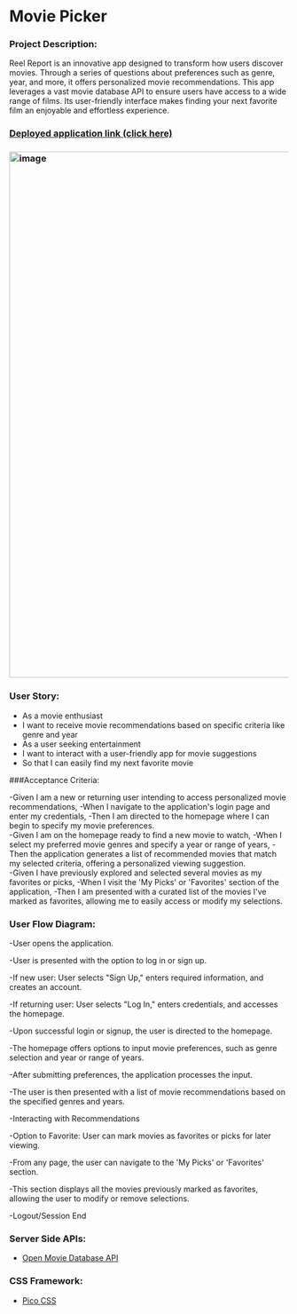 # Movie Picker

###  Project Description: 
Reel Report is an innovative app designed to transform how users discover movies. Through a series of questions about preferences such as genre, year, and more, it offers personalized movie recommendations. This app leverages a vast movie database API to ensure users have access to a wide range of films. Its user-friendly interface makes finding your next favorite film an enjoyable and effortless experience.

### [Deployed application link (click here)]() 

### <img width="948" alt="image" src="https://github.com/BryceGitHuba/Movie_Picker/assets/149907275/755fad41-d718-41be-babc-26011934b758">



### User Story:

- As a movie enthusiast
- I want to receive movie recommendations based on specific criteria like genre and year
- As a user seeking entertainment
- I want to interact with a user-friendly app for movie suggestions
- So that I can easily find my next favorite movie



###Acceptance Criteria:

-Given I am a new or returning user intending to access personalized movie recommendations,
-When I navigate to the application's login page and enter my credentials,
-Then I am directed to the homepage where I can begin to specify my movie preferences.
<br> 
-Given I am on the homepage ready to find a new movie to watch,
-When I select my preferred movie genres and specify a year or range of years,
-Then the application generates a list of recommended movies that match my selected criteria, offering a personalized viewing suggestion.
<br> 
-Given I have previously explored and selected several movies as my favorites or picks,
-When I visit the 'My Picks' or 'Favorites' section of the application,
-Then I am presented with a curated list of the movies I've marked as favorites, allowing me to easily access or modify my selections.
<br> 

### User Flow Diagram: 

-User opens the application.

-User is presented with the option to log in or sign up.

-If new user: User selects "Sign Up," enters required information, and creates an account.

-If returning user: User selects "Log In," enters credentials, and accesses the homepage.

-Upon successful login or signup, the user is directed to the homepage.

-The homepage offers options to input movie preferences, such as genre selection and year or range of years.

-After submitting preferences, the application processes the input.

-The user is then presented with a list of movie recommendations based on the specified genres and years.

-Interacting with Recommendations

-Option to Favorite: User can mark movies as favorites or picks for later viewing.

-From any page, the user can navigate to the 'My Picks' or 'Favorites' section.

-This section displays all the movies previously marked as favorites, allowing the user to modify or remove selections.

-Logout/Session End



### Server Side APIs:
- [Open Movie Database API](https://www.omdbapi.com/)


### CSS Framework:
- [Pico CSS](https://picocss.com/)

